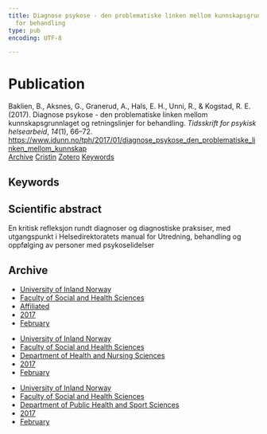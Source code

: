 ```yaml
---
title: Diagnose psykose - den problematiske linken mellom kunnskapsgrunnlaget og retningslinjer
  for behandling
type: pub
encoding: UTF-8

---
```

<h1>Publication</h1>
<article id="csl-bib-container-I5EAMV4B" class="csl-bib-container">
  <div class="csl-bib-body"> <div class="csl-entry">Baklien, B., Aksnes, G., Granerud, A., Hals, E. H., Unni, R., &#38; Kogstad, R. E. (2017). Diagnose psykose - den problematiske linken mellom kunnskapsgrunnlaget og retningslinjer for behandling. <i>Tidsskrift for psykisk helsearbeid</i>, <i>14</i>(1), 66–72. <a href="https://www.idunn.no/tph/2017/01/diagnose_psykose_den_problematiske_linken_mellom_kunnskap">https://www.idunn.no/tph/2017/01/diagnose_psykose_den_problematiske_linken_mellom_kunnskap</a></div> </div>
  <div class="csl-bib-buttons">
    <a href="#taxonomy-article-I5EAMV4B" alt="archive" class="csl-bib-button">Archive</a>
    <a href="https://app.cristin.no/results/show.jsf?id=1453870" alt="Cristin" class="csl-bib-button">Cristin</a>
    <a href="http://zotero.org/groups/5881554/items/I5EAMV4B" alt="Zotero" class="csl-bib-button">Zotero</a>
    <a href="#keywords-article-I5EAMV4B" alt="keywords" class="csl-bib-button">Keywords</a>
  </div>
  <div id="csl-bib-meta-container-I5EAMV4B"></div>
</article>
<div id="csl-bib-meta-I5EAMV4B" class="csl-bib-meta">
  <article id="keywords-article-I5EAMV4B" class="keywords-article">
    <h1>Keywords</h1>
    
  </article>
  <article id="abstract-article-I5EAMV4B" class="abstract-article">
    <h1>Scientific abstract</h1>
    En kritisk refleksjon rundt diagnoser og diagnostiske praksiser, med 
utgangspunkt i Helsedirektoratets manual for Utredning, behandling og 
oppfølging av personer med psykoselidelser
  </article>
  <article id="taxonomy-article-I5EAMV4B" class="taxonomy-article">
    <h1>Archive</h1>
    <ul>
      <li>
        <a href="/en/archive/?key=3DCRN523">University of Inland Norway</a>
      </li>
      <li>
        <a href="/en/archive/?key=IDKFS3MX">Faculty of Social and Health Sciences</a>
      </li>
      <li>
        <a href="/en/archive/?key=VD6VZ36D">Affiliated</a>
      </li>
      <li>
        <a href="/en/archive/?key=PH3896JG">2017</a>
      </li>
      <li>
        <a href="/en/archive/?key=3R4LUB6Q">February</a>
      </li>
    </ul>
    <ul>
      <li>
        <a href="/en/archive/?key=3DCRN523">University of Inland Norway</a>
      </li>
      <li>
        <a href="/en/archive/?key=IDKFS3MX">Faculty of Social and Health Sciences</a>
      </li>
      <li>
        <a href="/en/archive/?key=GTV4ECMZ">Department of Health and Nursing Sciences</a>
      </li>
      <li>
        <a href="/en/archive/?key=QV2QKSDS">2017</a>
      </li>
      <li>
        <a href="/en/archive/?key=5A9AKSDK">February</a>
      </li>
    </ul>
    <ul>
      <li>
        <a href="/en/archive/?key=3DCRN523">University of Inland Norway</a>
      </li>
      <li>
        <a href="/en/archive/?key=IDKFS3MX">Faculty of Social and Health Sciences</a>
      </li>
      <li>
        <a href="/en/archive/?key=FJXE3Z8X">Department of Public Health and Sport Sciences</a>
      </li>
      <li>
        <a href="/en/archive/?key=Y3QE4BPW">2017</a>
      </li>
      <li>
        <a href="/en/archive/?key=BF34NF4K">February</a>
      </li>
    </ul>
  </article>
</div>
